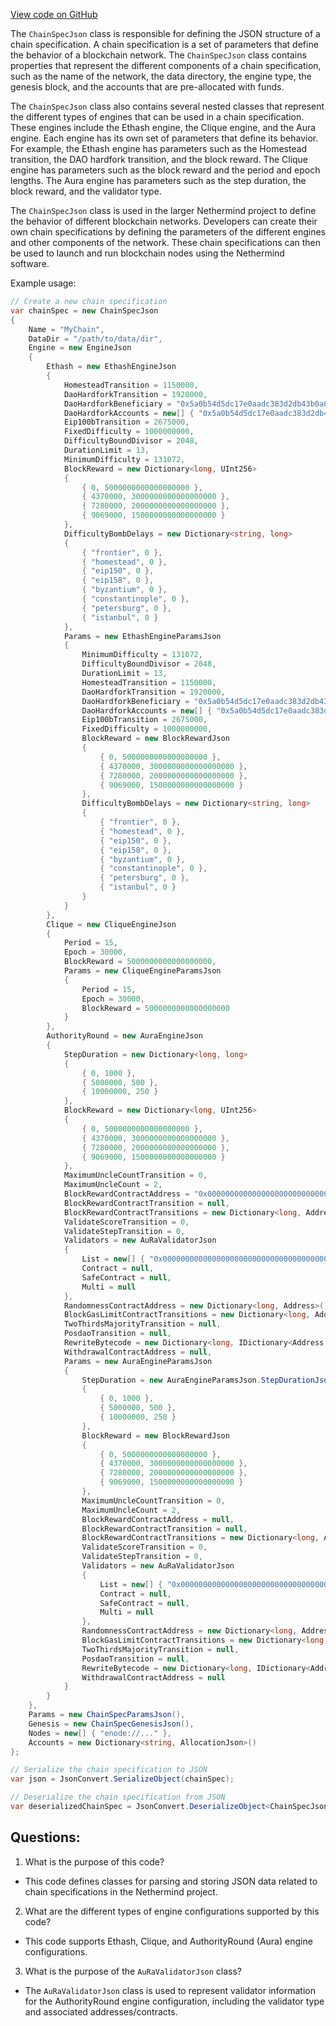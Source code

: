[View code on GitHub](https://github.com/nethermindeth/nethermind/Nethermind.Specs/ChainSpecStyle/Json/ChainSpecJson.cs)

The `ChainSpecJson` class is responsible for defining the JSON structure of a chain specification. A chain specification is a set of parameters that define the behavior of a blockchain network. The `ChainSpecJson` class contains properties that represent the different components of a chain specification, such as the name of the network, the data directory, the engine type, the genesis block, and the accounts that are pre-allocated with funds.

The `ChainSpecJson` class also contains several nested classes that represent the different types of engines that can be used in a chain specification. These engines include the Ethash engine, the Clique engine, and the Aura engine. Each engine has its own set of parameters that define its behavior. For example, the Ethash engine has parameters such as the Homestead transition, the DAO hardfork transition, and the block reward. The Clique engine has parameters such as the block reward and the period and epoch lengths. The Aura engine has parameters such as the step duration, the block reward, and the validator type.

The `ChainSpecJson` class is used in the larger Nethermind project to define the behavior of different blockchain networks. Developers can create their own chain specifications by defining the parameters of the different engines and other components of the network. These chain specifications can then be used to launch and run blockchain nodes using the Nethermind software. 

Example usage:

```csharp
// Create a new chain specification
var chainSpec = new ChainSpecJson
{
    Name = "MyChain",
    DataDir = "/path/to/data/dir",
    Engine = new EngineJson
    {
        Ethash = new EthashEngineJson
        {
            HomesteadTransition = 1150000,
            DaoHardforkTransition = 1920000,
            DaoHardforkBeneficiary = "0x5a0b54d5dc17e0aadc383d2db43b0a0d3e029c4c",
            DaoHardforkAccounts = new[] { "0x5a0b54d5dc17e0aadc383d2db43b0a0d3e029c4c" },
            Eip100bTransition = 2675000,
            FixedDifficulty = 1000000000,
            DifficultyBoundDivisor = 2048,
            DurationLimit = 13,
            MinimumDifficulty = 131072,
            BlockReward = new Dictionary<long, UInt256>
            {
                { 0, 5000000000000000000 },
                { 4370000, 3000000000000000000 },
                { 7280000, 2000000000000000000 },
                { 9069000, 1500000000000000000 }
            },
            DifficultyBombDelays = new Dictionary<string, long>
            {
                { "frontier", 0 },
                { "homestead", 0 },
                { "eip150", 0 },
                { "eip158", 0 },
                { "byzantium", 0 },
                { "constantinople", 0 },
                { "petersburg", 0 },
                { "istanbul", 0 }
            },
            Params = new EthashEngineParamsJson
            {
                MinimumDifficulty = 131072,
                DifficultyBoundDivisor = 2048,
                DurationLimit = 13,
                HomesteadTransition = 1150000,
                DaoHardforkTransition = 1920000,
                DaoHardforkBeneficiary = "0x5a0b54d5dc17e0aadc383d2db43b0a0d3e029c4c",
                DaoHardforkAccounts = new[] { "0x5a0b54d5dc17e0aadc383d2db43b0a0d3e029c4c" },
                Eip100bTransition = 2675000,
                FixedDifficulty = 1000000000,
                BlockReward = new BlockRewardJson
                {
                    { 0, 5000000000000000000 },
                    { 4370000, 3000000000000000000 },
                    { 7280000, 2000000000000000000 },
                    { 9069000, 1500000000000000000 }
                },
                DifficultyBombDelays = new Dictionary<string, long>
                {
                    { "frontier", 0 },
                    { "homestead", 0 },
                    { "eip150", 0 },
                    { "eip158", 0 },
                    { "byzantium", 0 },
                    { "constantinople", 0 },
                    { "petersburg", 0 },
                    { "istanbul", 0 }
                }
            }
        },
        Clique = new CliqueEngineJson
        {
            Period = 15,
            Epoch = 30000,
            BlockReward = 5000000000000000000,
            Params = new CliqueEngineParamsJson
            {
                Period = 15,
                Epoch = 30000,
                BlockReward = 5000000000000000000
            }
        },
        AuthorityRound = new AuraEngineJson
        {
            StepDuration = new Dictionary<long, long>
            {
                { 0, 1000 },
                { 5000000, 500 },
                { 10000000, 250 }
            },
            BlockReward = new Dictionary<long, UInt256>
            {
                { 0, 5000000000000000000 },
                { 4370000, 3000000000000000000 },
                { 7280000, 2000000000000000000 },
                { 9069000, 1500000000000000000 }
            },
            MaximumUncleCountTransition = 0,
            MaximumUncleCount = 2,
            BlockRewardContractAddress = "0x0000000000000000000000000000000000000000",
            BlockRewardContractTransition = null,
            BlockRewardContractTransitions = new Dictionary<long, Address>(),
            ValidateScoreTransition = 0,
            ValidateStepTransition = 0,
            Validators = new AuRaValidatorJson
            {
                List = new[] { "0x0000000000000000000000000000000000000001" },
                Contract = null,
                SafeContract = null,
                Multi = null
            },
            RandomnessContractAddress = new Dictionary<long, Address>(),
            BlockGasLimitContractTransitions = new Dictionary<long, Address>(),
            TwoThirdsMajorityTransition = null,
            PosdaoTransition = null,
            RewriteBytecode = new Dictionary<long, IDictionary<Address, byte[]>>(),
            WithdrawalContractAddress = null,
            Params = new AuraEngineParamsJson
            {
                StepDuration = new AuraEngineParamsJson.StepDurationJson
                {
                    { 0, 1000 },
                    { 5000000, 500 },
                    { 10000000, 250 }
                },
                BlockReward = new BlockRewardJson
                {
                    { 0, 5000000000000000000 },
                    { 4370000, 3000000000000000000 },
                    { 7280000, 2000000000000000000 },
                    { 9069000, 1500000000000000000 }
                },
                MaximumUncleCountTransition = 0,
                MaximumUncleCount = 2,
                BlockRewardContractAddress = null,
                BlockRewardContractTransition = null,
                BlockRewardContractTransitions = new Dictionary<long, Address>(),
                ValidateScoreTransition = 0,
                ValidateStepTransition = 0,
                Validators = new AuRaValidatorJson
                {
                    List = new[] { "0x0000000000000000000000000000000000000001" },
                    Contract = null,
                    SafeContract = null,
                    Multi = null
                },
                RandomnessContractAddress = new Dictionary<long, Address>(),
                BlockGasLimitContractTransitions = new Dictionary<long, Address>(),
                TwoThirdsMajorityTransition = null,
                PosdaoTransition = null,
                RewriteBytecode = new Dictionary<long, IDictionary<Address, byte[]>>(),
                WithdrawalContractAddress = null
            }
        }
    },
    Params = new ChainSpecParamsJson(),
    Genesis = new ChainSpecGenesisJson(),
    Nodes = new[] { "enode://..." },
    Accounts = new Dictionary<string, AllocationJson>()
};

// Serialize the chain specification to JSON
var json = JsonConvert.SerializeObject(chainSpec);

// Deserialize the chain specification from JSON
var deserializedChainSpec = JsonConvert.DeserializeObject<ChainSpecJson>(json);
```
## Questions: 
 1. What is the purpose of this code?
- This code defines classes for parsing and storing JSON data related to chain specifications in the Nethermind project.

2. What are the different types of engine configurations supported by this code?
- This code supports Ethash, Clique, and AuthorityRound (Aura) engine configurations.

3. What is the purpose of the `AuRaValidatorJson` class?
- The `AuRaValidatorJson` class is used to represent validator information for the AuthorityRound engine configuration, including the validator type and associated addresses/contracts.